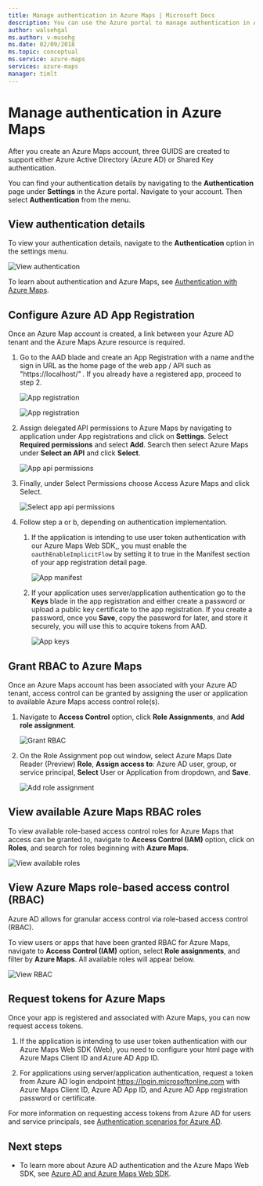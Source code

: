 ```yaml
---
title: Manage authentication in Azure Maps | Microsoft Docs 
description: You can use the Azure portal to manage authentication in Azure Maps.
author: walsehgal
ms.author: v-musehg
ms.date: 02/09/2018
ms.topic: conceptual
ms.service: azure-maps
services: azure-maps
manager: timlt
---
```


# Manage authentication in Azure Maps

After you create an Azure Maps account, three GUIDS are created to support either Azure Active Directory (Azure AD) or Shared Key authentication.

You can find your authentication details by navigating to the **Authentication** page under **Settings** in the Azure portal. Navigate to your account. Then select **Authentication** from the menu.


## View authentication details

To view your authentication details, navigate to the **Authentication** option in the settings menu.

![View authentication](./media/how-to-manage-authentication/how-to-view-auth.png)

 To learn about authentication and Azure Maps, see [Authentication with Azure Maps](https://aka.ms/amauth).


## Configure Azure AD App Registration

Once an Azure Map account is created, a link between your Azure AD tenant and the Azure Maps Azure resource is required. 

1. Go to the AAD blade and create an App Registration with a name and the sign in URL as the home page of the web app / API such as "https://localhost/" . If you already have a registered app, proceed to step 2.

    ![App registration](./media/how-to-manage-authentication/app-registration.png)

    ![App registration](./media/how-to-manage-authentication/app-create.png)

2. Assign delegated API permissions to Azure Maps by navigating to application under App registrations and click on **Settings**.  Select **Required permissions** and select **Add**. Search then select Azure Maps under **Select an API** and click **Select**.

    ![App api permissions](./media/how-to-manage-authentication/app-permissions.png)

3. Finally, under Select Permissions choose Access Azure Maps and click Select.

    ![Select app api permissions](./media/how-to-manage-authentication/select-app-permissions.png)

4. Follow step a or b, depending on authentication implementation.

    1. If the application is intending to use user token authentication with our Azure Maps Web SDK,, you must enable the `oauthEnableImplicitFlow` by setting it to true in the Manifest section of your app registration detail page. 
    
       ![App manifest](./media/how-to-manage-authentication/app-manifest.png)

    2. If your application uses server/application authentication go to the **Keys** blade in the app registration and either create a password or upload a public key certificate to the app registration. If you create a password, once you **Save**, copy the password for later, and store it securely, you will use this to acquire tokens from AAD. 

       ![App keys](./media/how-to-manage-authentication/app-keys.png)


## Grant RBAC to Azure Maps

Once an Azure Maps account has been associated with your Azure AD tenant, access control can be granted by assigning the user or application to available Azure Maps access control role(s).

1. Navigate to **Access Control** option, click **Role Assignments**, and **Add role assignment**.

    ![Grant RBAC](./media/how-to-manage-authentication/how-to-grant-rbac.png)

2. On the Role Assignment pop out window, select Azure Maps Date Reader (Preview) **Role**, **Assign access to**: Azure AD user, group, or service principal, **Select** User or Application from dropdown, and **Save**.

    ![Add role assignment](./media/how-to-manage-authentication/add-role-assignment.png)

## View available Azure Maps RBAC roles

To view available role-based access control roles for Azure Maps that access can be granted to, navigate to **Access Control (IAM)** option, click on **Roles**, and search for roles beginning with **Azure Maps**.

![View available roles](./media/how-to-manage-authentication/how-to-view-avail-roles.png)


## View Azure Maps role-based access control (RBAC)

Azure AD allows for granular access control via role-based access control (RBAC). 

To view users or apps that have been granted RBAC for Azure Maps, navigate to **Access Control (IAM)** option, select **Role assignments**, and filter by **Azure Maps**. All available roles will appear below.

![View RBAC](./media/how-to-manage-authentication/how-to-view-amrbac.png)


## Request tokens for Azure Maps

Once your app is registered and associated with Azure Maps, you can now request access tokens.

1. If the application is intending to use user token authentication with our Azure Maps Web SDK (Web), you need to configure your html page with Azure Maps Client ID and Azure AD App ID.


2. For applications using server/application authentication, request a token from Azure AD login endpoint https://login.microsoftonline.com with Azure Maps Client ID, Azure AD App ID, and Azure AD App registration password or certificate.

For more information on requesting access tokens from Azure AD for users and service principals, see [Authentication scenarios for Azure AD](https://docs.microsoft.com/azure/active-directory/develop/authentication-scenarios).


## Next steps

* To learn more about Azure AD authentication and the Azure Maps Web SDK, see [Azure AD and Azure Maps Web SDK](https://docs.microsoft.com/azure/azure-maps/how-to-use-map-control).